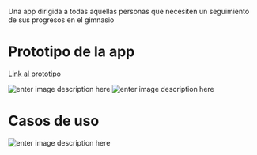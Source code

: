 Una app dirigida a todas aquellas personas que necesiten un seguimiento de sus progresos en el gimnasio
# Prototipo de la app
[Link al prototipo](https://www.figma.com/proto/u0GbvaJevoOD4tqUaSSjwb/FitPal-Prototype?type=design&node-id=73-502&t=oJjKYjq7rx8Lbi2V-1&scaling=scale-down&page-id=0:1&starting-point-node-id=73:422&mode=design)

![enter image description here](https://cdn.discordapp.com/attachments/1201157854653075496/1201178145399767070/image.png?ex=65c8df52&is=65b66a52&hm=903f683f3b1355a2b016b8023f6edf7b981f643ed563c2e5aa429dd4a9da31e5&)
![enter image description here](https://cdn.discordapp.com/attachments/1201157854653075496/1201178232737779792/image.png?ex=65c8df67&is=65b66a67&hm=dadd80046100d7b919610b5160422436a99a3a790ae32818c5383cd6c3b58fde&)
# Casos de uso 
![enter image description here](https://cdn.discordapp.com/attachments/1201157854653075496/1201180029124616272/casosdeusoFitPal.drawio_1.png?ex=65c8e113&is=65b66c13&hm=5a501aa76f69fc3ee996ec8dac7ce2247016d6dbd6c985463d6443da3000b5ce&)
